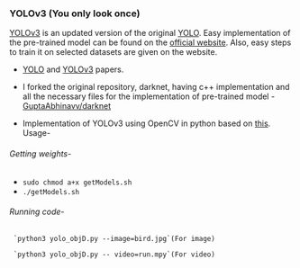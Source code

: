 ### YOLOv3 (You only look once)

[YOLOv3](YOLOv3.pdf) is an updated version of the original [YOLO](YOLO.pdf).
Easy implementation of the pre-trained model can be  found on the [official website](https://pjreddie.com/darknet/yolo/). Also, easy steps to train it on selected datasets are given on the website. 

- [YOLO](YOLO.pdf) and [YOLOv3](YOLOv3.pdf) papers.

- I forked the original repository, darknet, having c++ implementation and all the necessary files for the implementation of pre-trained model - [GuptaAbhinavv/darknet](https://github.com/GuptaAbhinavv/darknet)

- Implementation of YOLOv3 using OpenCV in python based on [this](https://www.learnopencv.com/deep-learning-based-object-detection-using-yolov3-with-opencv-python-c/).
Usage-
###### Getting weights-
- `sudo chmod a+x getModels.sh`
- `./getModels.sh`
###### Running code- 
     `python3 yolo_objD.py --image=bird.jpg`(For image)
     
     `python3 yolo_objD.py -- video=run.mpy`(For video)
